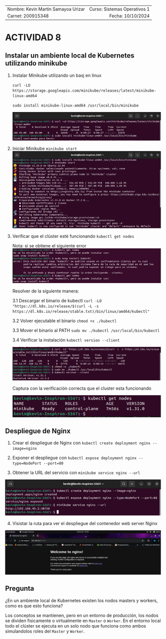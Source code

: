 |              |                |
|    :---      |      ---:      |
| Nombre: Kevin Martin Samayoa Urizar | Curso: Sistemas Operativos 1 |
| Carnet: 200915348                   | Fecha: 10/10/2024            |

# ACTIVIDAD 8

## Instalar un ambiente local de Kubernetes utilizando minikube

1. Instalar Minikube utilizando un basj en linux
    
    `curl -LO https://storage.googleapis.com/minikube/releases/latest/minikube-linux-amd64`

    `sudo install minikube-linux-amd64 /usr/local/bin/minikube`

    ![install](Imagenes/Install.png) 

2. Iniciar Minikube
    `minikube start`
    ![start](Imagenes/Start.png) 

3. Verificar que el clúster esté funcionando
    `kubectl get nodes`

    Nota: si se obtiene el siguiente error
    ![error](Imagenes/Error.png)

    Resolver de la siguiente manera:

    3.1 Descargar el binario de kubectl
        `curl -LO "https://dl.k8s.io/release/$(curl -L -s https://dl.k8s.io/release/stable.txt)/bin/linux/amd64/kubectl"`
    
    3.2 Volver ejecutable el binario
        `chmod +x ./kubectl`

    3.3 Mover el binario al PATH
        `sudo mv ./kubectl /usr/local/bin/kubectl`
    
    3.4 Verificar la instalación
        `kubectl version --client`
    
    ![solucion error](Imagenes/Solucion.png)

    Captura con la verificación correcta que el cluster esta funcionando

    ![verificar](Imagenes/Verificar.png)

## Despliegue de Nginx

1. Crear el despliegue de Nginx con `kubectl create deployment nginx --image=nginx`

2. Exponer el despliegue con `kubectl expose deployment nginx --type=NodePort --port=80`
    
3. Obtener la URL del servicio con `minikube service nginx --url`

![despliegue](Imagenes/Despliegue.png)

4. Visistar la ruta para ver el despliegue del contenedor web server Nginx

![web server](Imagenes/WebServer.png)


## Pregunta

¿En un ambiente local de Kubernetes existen los nodos masters y workers, como es que esto funciona?

Los conceptos se mantienen, pero en un entorno de producción, los nodos se dividen fisicamente o virtualmente en `Master` o `Worker`. En el entorno local todo el clúster se ejecuta en un solo nodo que funciona como ambos simulandolos roles del `Master` y `Worker`.